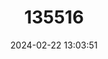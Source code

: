 ---
title: "135516"
category: "Benthophilus durrelli"
draft: false
date: 2024-02-22 13:03:51
languages:
  Russian: ["Донская пуголовка"]
  Ukrainian: ["Пуголовка донська"]
  English: ["Don Tadpole-goby"]
---